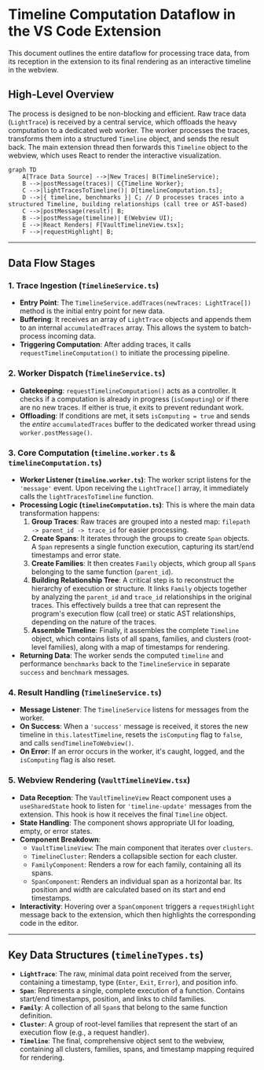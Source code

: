 # Timeline Computation Dataflow in the VS Code Extension

This document outlines the entire dataflow for processing trace data, from its reception in the extension to its final rendering as an interactive timeline in the webview.

## High-Level Overview

The process is designed to be non-blocking and efficient. Raw trace data (`LightTrace`) is received by a central service, which offloads the heavy computation to a dedicated web worker. The worker processes the traces, transforms them into a structured `Timeline` object, and sends the result back. The main extension thread then forwards this `Timeline` object to the webview, which uses React to render the interactive visualization.

```mermaid
graph TD
    A[Trace Data Source] -->|New Traces| B(TimelineService);
    B -->|postMessage(traces)| C{Timeline Worker};
    C -->|lightTracesToTimeline()| D[timelineComputation.ts];
    D -->|{ timeline, benchmarks }| C; // D processes traces into a structured Timeline, building relationships (call tree or AST-based)
    C -->|postMessage(result)| B;
    B -->|postMessage(timeline)| E(Webview UI);
    E -->|React Renders| F[VaultTimelineView.tsx];
    F -->|requestHighlight| B;
```

---

## Data Flow Stages

### 1. Trace Ingestion (`TimelineService.ts`)

- **Entry Point**: The `TimelineService.addTraces(newTraces: LightTrace[])` method is the initial entry point for new data.
- **Buffering**: It receives an array of `LightTrace` objects and appends them to an internal `accumulatedTraces` array. This allows the system to batch-process incoming data.
- **Triggering Computation**: After adding traces, it calls `requestTimelineComputation()` to initiate the processing pipeline.

### 2. Worker Dispatch (`TimelineService.ts`)

- **Gatekeeping**: `requestTimelineComputation()` acts as a controller. It checks if a computation is already in progress (`isComputing`) or if there are no new traces. If either is true, it exits to prevent redundant work.
- **Offloading**: If conditions are met, it sets `isComputing = true` and sends the *entire* `accumulatedTraces` buffer to the dedicated worker thread using `worker.postMessage()`.

### 3. Core Computation (`timeline.worker.ts` & `timelineComputation.ts`)

- **Worker Listener (`timeline.worker.ts`)**: The worker script listens for the `'message'` event. Upon receiving the `LightTrace[]` array, it immediately calls the `lightTracesToTimeline` function.
- **Processing Logic (`timelineComputation.ts`)**: This is where the main data transformation happens:
    1.  **Group Traces**: Raw traces are grouped into a nested map: `filepath -> parent_id -> trace_id` for easier processing.
    2.  **Create Spans**: It iterates through the groups to create `Span` objects. A `Span` represents a single function execution, capturing its start/end timestamps and error state.
    3.  **Create Families**: It then creates `Family` objects, which group all `Span`s belonging to the same function (`parent_id`).
    4.  **Building Relationship Tree**: A critical step is to reconstruct the hierarchy of execution or structure. It links `Family` objects together by analyzing the `parent_id` and `trace_id` relationships in the original traces. This effectively builds a tree that can represent the program's execution flow (call tree) or static AST relationships, depending on the nature of the traces.
    5.  **Assemble Timeline**: Finally, it assembles the complete `Timeline` object, which contains lists of all spans, families, and clusters (root-level families), along with a map of timestamps for rendering.
- **Returning Data**: The worker sends the computed `timeline` and performance `benchmarks` back to the `TimelineService` in separate `success` and `benchmark` messages.

### 4. Result Handling (`TimelineService.ts`)

- **Message Listener**: The `TimelineService` listens for messages from the worker.
- **On Success**: When a `'success'` message is received, it stores the new timeline in `this.latestTimeline`, resets the `isComputing` flag to `false`, and calls `sendTimelineToWebview()`.
- **On Error**: If an error occurs in the worker, it's caught, logged, and the `isComputing` flag is also reset.

### 5. Webview Rendering (`VaultTimelineView.tsx`)

- **Data Reception**: The `VaultTimelineView` React component uses a `useSharedState` hook to listen for `'timeline-update'` messages from the extension. This hook is how it receives the final `Timeline` object.
- **State Handling**: The component shows appropriate UI for loading, empty, or error states.
- **Component Breakdown**:
    - `VaultTimelineView`: The main component that iterates over `clusters`.
    - `TimelineCluster`: Renders a collapsible section for each cluster.
    - `FamilyComponent`: Renders a row for each family, containing all its spans.
    - `SpanComponent`: Renders an individual span as a horizontal bar. Its position and width are calculated based on its start and end timestamps.
- **Interactivity**: Hovering over a `SpanComponent` triggers a `requestHighlight` message back to the extension, which then highlights the corresponding code in the editor.

---

## Key Data Structures (`timelineTypes.ts`)

- **`LightTrace`**: The raw, minimal data point received from the server, containing a timestamp, type (`Enter`, `Exit`, `Error`), and position info.
- **`Span`**: Represents a single, complete execution of a function. Contains start/end timestamps, position, and links to child families.
- **`Family`**: A collection of all `Span`s that belong to the same function definition.
- **`Cluster`**: A group of root-level families that represent the start of an execution flow (e.g., a request handler).
- **`Timeline`**: The final, comprehensive object sent to the webview, containing all clusters, families, spans, and timestamp mapping required for rendering.

